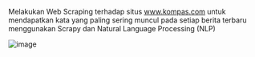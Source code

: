 Melakukan Web Scraping terhadap situs www.kompas.com untuk mendapatkan kata yang paling sering muncul pada setiap berita terbaru menggunakan Scrapy dan Natural Language Processing (NLP)

![image](https://user-images.githubusercontent.com/80158731/148509302-1ef0a341-e817-485e-b311-70da1f5c9bbf.png)
